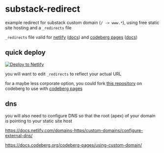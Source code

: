 # substack-redirect
example redirect for substack custom domain (`/ -> www.*`), using free static site hosting and a `_redirects` file

`_redirects` file valid for [netlify](https://www.netlify.com/) ([docs](https://docs.netlify.com/routing/redirects/redirect-options/)) and [codeberg pages](https://codeberg.page/) ([docs](https://docs.codeberg.org/codeberg-pages/redirects/))

## quick deploy

[![Deploy to Netlify](https://www.netlify.com/img/deploy/button.svg)](https://app.netlify.com/start/deploy?repository=https://github.com/pharmacologic/substack-redirect)

you will want to edit `_redirects` to reflect your actual URL

for a maybe less corporate option, you could fork [this repository](https://codeberg.org/pharmacologic/substack-redirect) on codeberg to use with [codeberg pages](https://codeberg.page)

## dns

you will also need to configure DNS so that the root (apex) of your domain is pointing to your static site host

https://docs.netlify.com/domains-https/custom-domains/configure-external-dns/

https://docs.codeberg.org/codeberg-pages/using-custom-domain/

